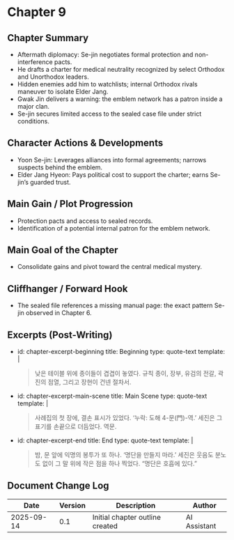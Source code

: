 # Chapter 9

## Chapter Summary
- Aftermath diplomacy: Se-jin negotiates formal protection and non-interference pacts.
- He drafts a charter for medical neutrality recognized by select Orthodox and Unorthodox leaders.
- Hidden enemies add him to watchlists; internal Orthodox rivals maneuver to isolate Elder Jang.
- Gwak Jin delivers a warning: the emblem network has a patron inside a major clan.
- Se-jin secures limited access to the sealed case file under strict conditions.

## Character Actions & Developments
- Yoon Se-jin: Leverages alliances into formal agreements; narrows suspects behind the emblem.
- Elder Jang Hyeon: Pays political cost to support the charter; earns Se-jin’s guarded trust.

## Main Gain / Plot Progression
- Protection pacts and access to sealed records.
- Identification of a potential internal patron for the emblem network.

## Main Goal of the Chapter
- Consolidate gains and pivot toward the central medical mystery.

## Cliffhanger / Forward Hook
- The sealed file references a missing manual page: the exact pattern Se-jin observed in Chapter 6.

## Excerpts (Post-Writing)
- id: chapter-excerpt-beginning
  title: Beginning
  type: quote-text
  template: |
    > 낮은 테이블 위에 종이들이 겹겹이 놓였다. 규칙 종이, 장부, 유검의 전갈, 곽진의 점열, 그리고 장현이 건넨 절차서.
- id: chapter-excerpt-main-scene
  title: Main Scene
  type: quote-text
  template: |
    > 사례집의 첫 장에, 결손 표시가 있었다. ‘누락: 도해 4-문(門)-역.’ 세진은 그 표기를 손끝으로 더듬었다. 역문.
- id: chapter-excerpt-end
  title: End
  type: quote-text
  template: |
    > 밤, 문 앞에 익명의 봉투가 또 하나. ‘명단을 만들지 마라.’ 세진은 웃음도 분노도 없이 그 말 위에 작은 점을 하나 찍었다. “명단은 호흡에 있다.”

## Document Change Log
| Date       | Version | Description                     | Author       |
|------------|---------|---------------------------------|--------------|
| 2025-09-14 | 0.1     | Initial chapter outline created | AI Assistant |
